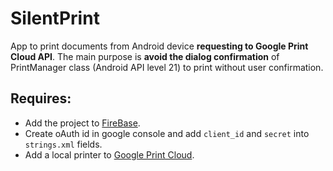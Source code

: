 # SilentPrint
App to print documents from Android device __requesting to Google Print Cloud API__.
The main purpose is __avoid the dialog confirmation__ of PrintManager class (Android API level 21) to print without user confirmation.
## Requires:
- Add the project to [FireBase](https://firebase.google.com/).
- Create oAuth id in google console and add `client_id` and `secret` into `strings.xml` fields.
- Add a local printer to [Google Print Cloud](https://www.google.com/cloudprint/learn/?hl=es).
